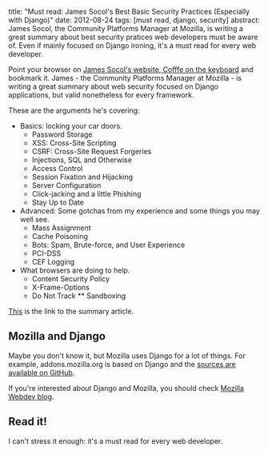 title: "Must read: James Socol's Best Basic Security Practices (Especially with Django)"
date: 2012-08-24
tags: [must read, django, security]
abstract: James Socol, the Community Platforms Manager at Mozilla, is writing a great summary about best security pratices web developers must be aware of. Even if mainly focused on Django ironing, it's a must read for every web developer.

Point your browser on [James Socol's website, Cofffe on the keyboard](http://coffeeonthekeyboard.com) and bookmark it. James - the Community Platforms Manager at Mozilla - is writing a great summary about web security focused on Django applications, but valid nonetheless for every framework.

These are the arguments he's covering:

* Basics: locking your car doors.
    * Password Storage
    * XSS: Cross-Site Scripting
    * CSRF: Cross-Site Request Forgeries
    * Injections, SQL and Otherwise
    * Access Control
    * Session Fixation and Hijacking
    * Server Configuration
    * Click-jacking and a little Phishing
    * Stay Up to Date
* Advanced: Some gotchas from my experience and some things you may well see.
    * Mass Assignment
    * Cache Poisoning
    * Bots: Spam, Brute-force, and User Experience
    * PCI-DSS
    * CEF Logging
* What browsers are doing to help.
    * Content Security Policy
    * X-Frame-Options
    * Do Not Track
** Sandboxing

[This](http://coffeeonthekeyboard.com/best-basic-security-practices-especially-with-django-697/) is the link to the summary article.

## Mozilla and Django

Maybe you don't know it, but Mozilla uses Django for a lot of things. For example, addons.mozilla.org is based on Django and the [sources are available on GitHub](https://github.com/mozilla/zamboni).

If you're interested about Django and Mozilla, you should check [Mozilla Webdev blog](http://blog.mozilla.org/webdev/tag/django/).

## Read it!

I can't stress it enough: it's a must read for every web developer.